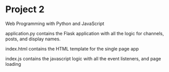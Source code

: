 # Project 2

Web Programming with Python and JavaScript

application.py
contains the Flask application with all the logic for channels, posts, and display names.

index.html
contains the HTML template for the single page app

index.js
contains the javascript logic with all the event listeners, and page loading
